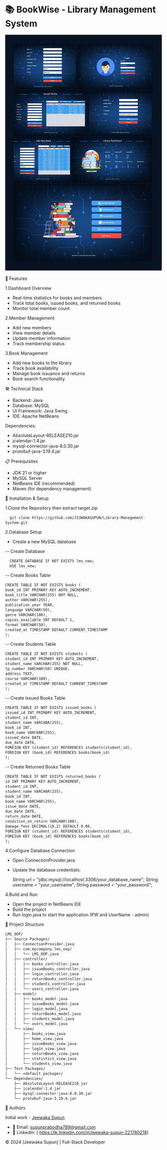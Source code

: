 # 📚 BookWise - Library Management System


![bookwise](./screenshots/bookwise.png)

🌟 Features

1.Dashboard Overview

- Real-time statistics for books and members
- Track total books, issued books, and returned books
- Monitor total member count


2.Member Management

- Add new members
- View member details
- Update member information
- Track membership status


3.Book Management

- Add new books to the library
- Track book availability
- Manage book issuance and returns
- Book search functionality

🛠️ Technical Stack

- Backend: Java
- Database: MySQL
- UI Framework: Java Swing
- IDE: Apache NetBeans

Dependencies:

- AbsoluteLayout-RELEASE210.jar
- jcalendar-1.4.jar
- mysql-connector-java-8.0.30.jar
- protobuf-java-3.19.4.jar

📋 Prerequisites

- JDK 21 or higher
- MySQL Server
- NetBeans IDE (recommended)
- Maven (for dependency management)

🚀 Installation & Setup

1.Clone the Repository then extract target.zip

      git clone https://github.com/J33WAKASUPUN/Library-Management-System.git
      
2.Database Setup

- Create a new MySQL database

-- Create Database

      CREATE DATABASE IF NOT EXISTS lms_new;
      USE lms_new;

-- Create Books Table

    CREATE TABLE IF NOT EXISTS books (
    book_id INT PRIMARY KEY AUTO_INCREMENT,
    book_title VARCHAR(255) NOT NULL,
    author VARCHAR(255),
    publication_year YEAR,
    language VARCHAR(50),
    genre VARCHAR(100),
    copies_available INT DEFAULT 1,
    format VARCHAR(50),
    created_at TIMESTAMP DEFAULT CURRENT_TIMESTAMP
    );

-- Create Students Table

    CREATE TABLE IF NOT EXISTS students (
    student_id INT PRIMARY KEY AUTO_INCREMENT,
    student_name VARCHAR(255) NOT NULL,
    tp_number VARCHAR(50) UNIQUE,
    address TEXT,
    course VARCHAR(100),
    created_at TIMESTAMP DEFAULT CURRENT_TIMESTAMP
    );

-- Create Issued Books Table

    CREATE TABLE IF NOT EXISTS issued_books (
    issued_id INT PRIMARY KEY AUTO_INCREMENT,
    student_id INT,
    student_name VARCHAR(255),
    book_id INT,
    book_name VARCHAR(255),
    issued_date DATE,
    due_date DATE,
    FOREIGN KEY (student_id) REFERENCES students(student_id),
    FOREIGN KEY (book_id) REFERENCES books(book_id)
    );

-- Create Returned Books Table

    CREATE TABLE IF NOT EXISTS returned_books (
    id INT PRIMARY KEY AUTO_INCREMENT,
    student_id INT,
    student_name VARCHAR(255),
    book_id INT,
    book_name VARCHAR(255),
    issue_date DATE,
    due_date DATE,
    return_date DATE,
    condition_on_return VARCHAR(100),
    damage_fees DECIMAL(10,2) DEFAULT 0.00,
    FOREIGN KEY (student_id) REFERENCES students(student_id),
    FOREIGN KEY (book_id) REFERENCES books(book_id)
    );
    
4.Configure Database Connection

- Open ConnectionProvider.java
- Update the database credentials:
 
     String url = "jdbc:mysql://localhost:3306/your_database_name";
     String username = "your_username";
     String password = "your_password";

4.Build and Run

- Open the project in NetBeans IDE
- Build the project
- Run login.java to start the application (PW and UserName - admin)

📁 Project Structure

    LMS_OOP/
    ├── Source Packages/
    │   ├── ConnectionProvider.java
    │   ├── com.mycompany.lms_oop/
    │   │   └── LMS_OOP.java
    │   ├── controller/
    │   │   ├── books_controller.java
    │   │   ├── issueBooks_controller.java
    │   │   ├── login_controller.java
    │   │   ├── returnBooks_controller.java
    │   │   ├── students_controller.java
    │   │   └── users_controller.java
    │   ├── model/
    │   │   ├── books_model.java
    │   │   ├── issueBooks_model.java
    │   │   ├── login_model.java
    │   │   ├── returnBooks_model.java
    │   │   ├── students_model.java
    │   │   └── users_model.java
    │   └── view/
    │       ├── books_view.java
    │       ├── home_view.java
    │       ├── issueBooks_view.java
    │       ├── login_view.java
    │       ├── returnBooks_view.java
    │       ├── statistics_view.java
    │       └── students_view.java
    ├── Test Packages/
    │   └── <default package>/
    └── Dependencies/
        ├── AbsoluteLayout-RELEASE210.jar
        ├── jcalendar-1.4.jar
        ├── mysql-connector-java-8.0.30.jar
        └── protobuf-java-3.19.4.jar


👥 Authors

Initial work - [Jeewaka Supun](https://github.com/J33WAKASUPUN)

- 📧 Email: supunprabodha789@gmail.com
- 🔗 LinkedIn: [ https://lk.linkedin.com/in/jeewaka-supun-221780218]



© 2024 [Jeewaka Supun] | Full-Stack Developer





